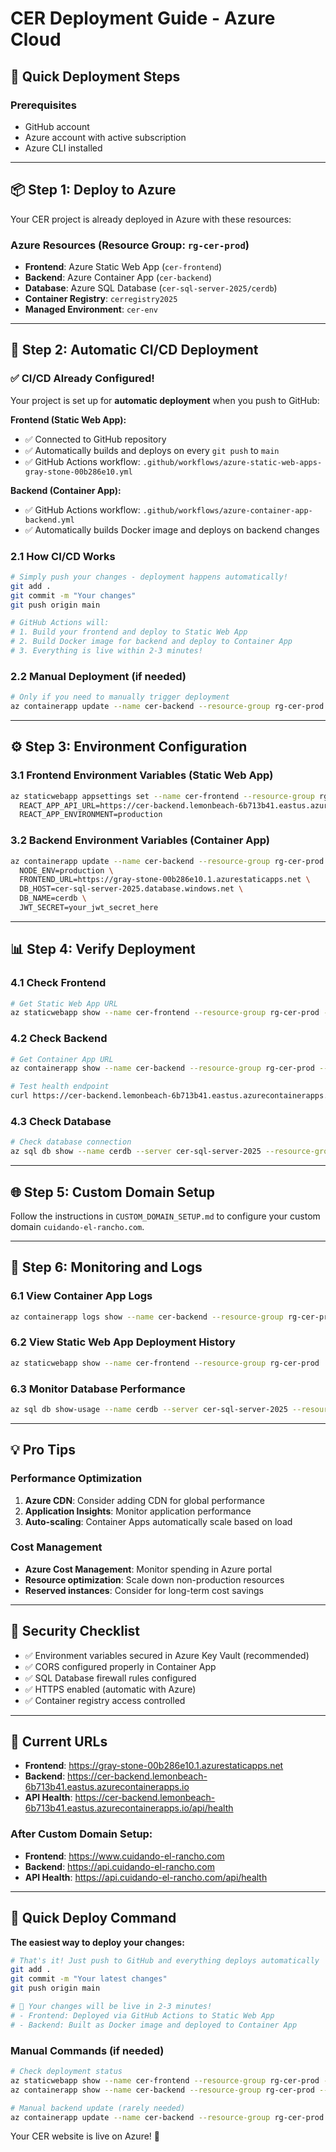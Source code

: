 # CER Deployment Guide - Azure Cloud

## 🚀 Quick Deployment Steps

### Prerequisites
- GitHub account
- Azure account with active subscription
- Azure CLI installed

---

## 📦 **Step 1: Deploy to Azure**

Your CER project is already deployed in Azure with these resources:

### Azure Resources (Resource Group: `rg-cer-prod`)
- **Frontend**: Azure Static Web App (`cer-frontend`)
- **Backend**: Azure Container App (`cer-backend`)
- **Database**: Azure SQL Database (`cer-sql-server-2025/cerdb`)
- **Container Registry**: `cerregistry2025`
- **Managed Environment**: `cer-env`

---

## 🔄 **Step 2: Automatic CI/CD Deployment**

### ✅ **CI/CD Already Configured!**

Your project is set up for **automatic deployment** when you push to GitHub:

**Frontend (Static Web App):**
- ✅ Connected to GitHub repository
- ✅ Automatically builds and deploys on every `git push` to `main`
- ✅ GitHub Actions workflow: `.github/workflows/azure-static-web-apps-gray-stone-00b286e10.yml`

**Backend (Container App):**
- ✅ GitHub Actions workflow: `.github/workflows/azure-container-app-backend.yml`
- ✅ Automatically builds Docker image and deploys on backend changes

### 2.1 How CI/CD Works
```bash
# Simply push your changes - deployment happens automatically!
git add .
git commit -m "Your changes"
git push origin main

# GitHub Actions will:
# 1. Build your frontend and deploy to Static Web App
# 2. Build Docker image for backend and deploy to Container App
# 3. Everything is live within 2-3 minutes!
```

### 2.2 Manual Deployment (if needed)
```bash
# Only if you need to manually trigger deployment
az containerapp update --name cer-backend --resource-group rg-cer-prod
```

---

## ⚙️ **Step 3: Environment Configuration**

### 3.1 Frontend Environment Variables (Static Web App)
```bash
az staticwebapp appsettings set --name cer-frontend --resource-group rg-cer-prod --setting-names \
  REACT_APP_API_URL=https://cer-backend.lemonbeach-6b713b41.eastus.azurecontainerapps.io/api \
  REACT_APP_ENVIRONMENT=production
```

### 3.2 Backend Environment Variables (Container App)
```bash
az containerapp update --name cer-backend --resource-group rg-cer-prod --set-env-vars \
  NODE_ENV=production \
  FRONTEND_URL=https://gray-stone-00b286e10.1.azurestaticapps.net \
  DB_HOST=cer-sql-server-2025.database.windows.net \
  DB_NAME=cerdb \
  JWT_SECRET=your_jwt_secret_here
```

---

## 📊 **Step 4: Verify Deployment**

### 4.1 Check Frontend
```bash
# Get Static Web App URL
az staticwebapp show --name cer-frontend --resource-group rg-cer-prod --query defaultHostname
```

### 4.2 Check Backend
```bash
# Get Container App URL
az containerapp show --name cer-backend --resource-group rg-cer-prod --query properties.configuration.ingress.fqdn

# Test health endpoint
curl https://cer-backend.lemonbeach-6b713b41.eastus.azurecontainerapps.io/api/health
```

### 4.3 Check Database
```bash
# Check database connection
az sql db show --name cerdb --server cer-sql-server-2025 --resource-group rg-cer-prod --query status
```

---

## 🌐 **Step 5: Custom Domain Setup**

Follow the instructions in `CUSTOM_DOMAIN_SETUP.md` to configure your custom domain `cuidando-el-rancho.com`.

---

## 🔧 **Step 6: Monitoring and Logs**

### 6.1 View Container App Logs
```bash
az containerapp logs show --name cer-backend --resource-group rg-cer-prod --follow
```

### 6.2 View Static Web App Deployment History
```bash
az staticwebapp show --name cer-frontend --resource-group rg-cer-prod
```

### 6.3 Monitor Database Performance
```bash
az sql db show-usage --name cerdb --server cer-sql-server-2025 --resource-group rg-cer-prod
```

---

## 💡 **Pro Tips**

### Performance Optimization
1. **Azure CDN**: Consider adding CDN for global performance
2. **Application Insights**: Monitor application performance
3. **Auto-scaling**: Container Apps automatically scale based on load

### Cost Management
- **Azure Cost Management**: Monitor spending in Azure portal
- **Resource optimization**: Scale down non-production resources
- **Reserved instances**: Consider for long-term cost savings

---

## 🔐 **Security Checklist**

- ✅ Environment variables secured in Azure Key Vault (recommended)
- ✅ CORS configured properly in Container App
- ✅ SQL Database firewall rules configured
- ✅ HTTPS enabled (automatic with Azure)
- ✅ Container registry access controlled

---

## 🎯 **Current URLs**

- **Frontend**: https://gray-stone-00b286e10.1.azurestaticapps.net
- **Backend**: https://cer-backend.lemonbeach-6b713b41.eastus.azurecontainerapps.io
- **API Health**: https://cer-backend.lemonbeach-6b713b41.eastus.azurecontainerapps.io/api/health

### After Custom Domain Setup:
- **Frontend**: https://www.cuidando-el-rancho.com
- **Backend**: https://api.cuidando-el-rancho.com
- **API Health**: https://api.cuidando-el-rancho.com/api/health

---

## 🚀 **Quick Deploy Command**

**The easiest way to deploy your changes:**

```bash
# That's it! Just push to GitHub and everything deploys automatically
git add .
git commit -m "Your latest changes"
git push origin main

# 🎉 Your changes will be live in 2-3 minutes!
# - Frontend: Deployed via GitHub Actions to Static Web App
# - Backend: Built as Docker image and deployed to Container App
```

### Manual Commands (if needed)
```bash
# Check deployment status
az staticwebapp show --name cer-frontend --resource-group rg-cer-prod --query "defaultHostname"
az containerapp show --name cer-backend --resource-group rg-cer-prod --query "properties.latestRevisionName"

# Manual backend update (rarely needed)
az containerapp update --name cer-backend --resource-group rg-cer-prod
```

Your CER website is live on Azure! 🎉
